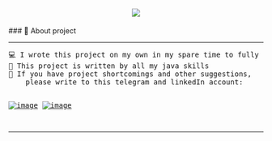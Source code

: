 <h1 align="center">
	<img src="https://readme-typing-svg.demolab.com/?lines=Hello, I'm Abdumo'min;Welcome+to+my+Organization+Project!">
</h1>
                                           ### 📖 About project
<hr>
<pre>
💻 I wrote this project on my own in my spare time to fully replicate Spring boot
📝 This project is written by all my java skills
🌟 If you have project shortcomings and other suggestions, 
	please write to this telegram and linkedIn account:
	
  [![image](https://img.shields.io/badge/LinkedIn-0077B5?style=for-the-badge&logo=linkedin&logoColor=white)](https://www.linkedin.com/in/abdumomin0409/)
  [![image](https://img.shields.io/badge/Telegram-26A5E4.svg?style=for-the-badge&logo=telegram&logoColor=white)](https://t.me/Mavlonovich_java)

</pre>
<hr>
